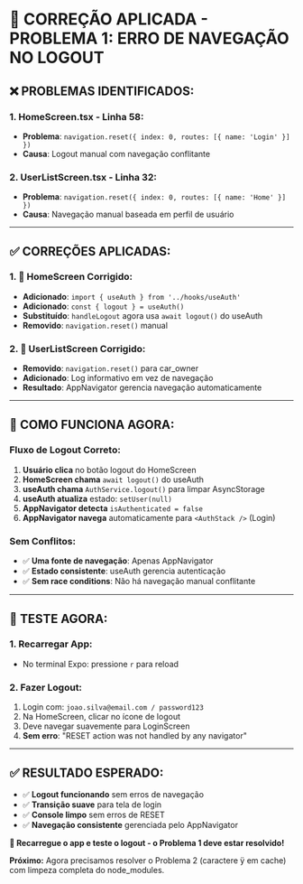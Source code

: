 # 🐛 CORREÇÃO APLICADA - PROBLEMA 1: ERRO DE NAVEGAÇÃO NO LOGOUT

## ❌ **PROBLEMAS IDENTIFICADOS:**

### 1. **HomeScreen.tsx - Linha 58:**
- **Problema**: `navigation.reset({ index: 0, routes: [{ name: 'Login' }] })`
- **Causa**: Logout manual com navegação conflitante

### 2. **UserListScreen.tsx - Linha 32:**
- **Problema**: `navigation.reset({ index: 0, routes: [{ name: 'Home' }] })`
- **Causa**: Navegação manual baseada em perfil de usuário

---

## ✅ **CORREÇÕES APLICADAS:**

### 1. **🔧 HomeScreen Corrigido:**
- **Adicionado**: `import { useAuth } from '../hooks/useAuth'`
- **Adicionado**: `const { logout } = useAuth()`
- **Substituído**: `handleLogout` agora usa `await logout()` do useAuth
- **Removido**: `navigation.reset()` manual

### 2. **🔧 UserListScreen Corrigido:**
- **Removido**: `navigation.reset()` para car_owner
- **Adicionado**: Log informativo em vez de navegação
- **Resultado**: AppNavigator gerencia navegação automaticamente

---

## 🎯 **COMO FUNCIONA AGORA:**

### **Fluxo de Logout Correto:**
1. **Usuário clica** no botão logout do HomeScreen
2. **HomeScreen chama** `await logout()` do useAuth
3. **useAuth chama** `AuthService.logout()` para limpar AsyncStorage
4. **useAuth atualiza** estado: `setUser(null)`
5. **AppNavigator detecta** `isAuthenticated = false`
6. **AppNavigator navega** automaticamente para `<AuthStack />` (Login)

### **Sem Conflitos:**
- ✅ **Uma fonte de navegação**: Apenas AppNavigator
- ✅ **Estado consistente**: useAuth gerencia autenticação
- ✅ **Sem race conditions**: Não há navegação manual conflitante

---

## 🚀 **TESTE AGORA:**

### **1. Recarregar App:**
- No terminal Expo: pressione `r` para reload

### **2. Fazer Logout:**
1. Login com: `joao.silva@email.com / password123`
2. Na HomeScreen, clicar no ícone de logout
3. Deve navegar suavemente para LoginScreen
4. **Sem erro**: "RESET action was not handled by any navigator"

---

## ✅ **RESULTADO ESPERADO:**

- ✅ **Logout funcionando** sem erros de navegação
- ✅ **Transição suave** para tela de login
- ✅ **Console limpo** sem erros de RESET
- ✅ **Navegação consistente** gerenciada pelo AppNavigator

**🔄 Recarregue o app e teste o logout - o Problema 1 deve estar resolvido!**

**Próximo:** Agora precisamos resolver o Problema 2 (caractere ÿ em cache) com limpeza completa do node_modules.
